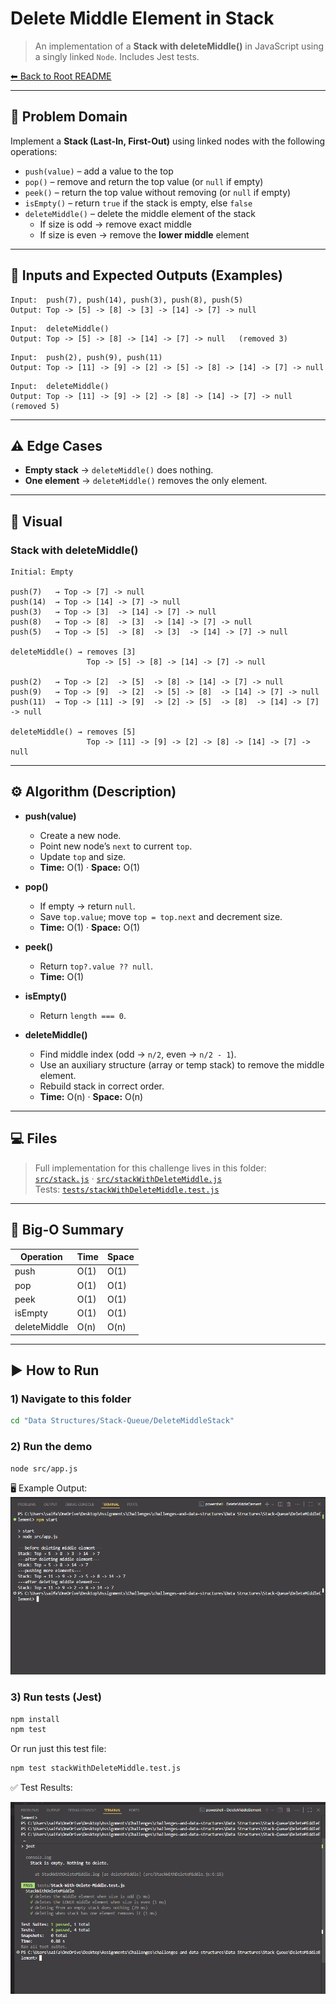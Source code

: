 # Delete Middle Element in Stack

> An implementation of a **Stack with deleteMiddle()** in JavaScript using a singly linked `Node`. Includes Jest tests.

[⬅ Back to Root README](../../../README.md)

---

## 🧩 Problem Domain

Implement a **Stack (Last-In, First-Out)** using linked nodes with the following operations:

- `push(value)` – add a value to the top
- `pop()` – remove and return the top value (or `null` if empty)
- `peek()` – return the top value without removing (or `null` if empty)
- `isEmpty()` – return `true` if the stack is empty, else `false`
- `deleteMiddle()` – delete the middle element of the stack
  - If size is odd → remove exact middle
  - If size is even → remove the **lower middle** element

---

## 🔢 Inputs and Expected Outputs (Examples)

```text
Input:  push(7), push(14), push(3), push(8), push(5)
Output: Top -> [5] -> [8] -> [3] -> [14] -> [7] -> null
```

```text
Input:  deleteMiddle()
Output: Top -> [5] -> [8] -> [14] -> [7] -> null   (removed 3)
```

```text
Input:  push(2), push(9), push(11)
Output: Top -> [11] -> [9] -> [2] -> [5] -> [8] -> [14] -> [7] -> null
```

```text
Input:  deleteMiddle()
Output: Top -> [11] -> [9] -> [2] -> [8] -> [14] -> [7] -> null   (removed 5)
```

---

## ⚠️ Edge Cases

- **Empty stack** → `deleteMiddle()` does nothing.
- **One element** → `deleteMiddle()` removes the only element.

---

## 👀 Visual

### Stack with deleteMiddle()

```text
Initial: Empty

push(7)   → Top -> [7] -> null
push(14)  → Top -> [14] -> [7] -> null
push(3)   → Top -> [3]  -> [14] -> [7] -> null
push(8)   → Top -> [8]  -> [3]  -> [14] -> [7] -> null
push(5)   → Top -> [5]  -> [8]  -> [3]  -> [14] -> [7] -> null

deleteMiddle() → removes [3]
                 Top -> [5] -> [8] -> [14] -> [7] -> null

push(2)   → Top -> [2]  -> [5]  -> [8] -> [14] -> [7] -> null
push(9)   → Top -> [9]  -> [2]  -> [5] -> [8]  -> [14] -> [7] -> null
push(11)  → Top -> [11] -> [9]  -> [2] -> [5]  -> [8]  -> [14] -> [7] -> null

deleteMiddle() → removes [5]
                 Top -> [11] -> [9] -> [2] -> [8] -> [14] -> [7] -> null
```

---

## ⚙️ Algorithm (Description)

- **push(value)**

  - Create a new node.
  - Point new node’s `next` to current `top`.
  - Update `top` and size.
  - **Time:** O(1) · **Space:** O(1)

- **pop()**

  - If empty → return `null`.
  - Save `top.value`; move `top = top.next` and decrement size.
  - **Time:** O(1) · **Space:** O(1)

- **peek()**

  - Return `top?.value ?? null`.
  - **Time:** O(1)

- **isEmpty()**

  - Return `length === 0`.

- **deleteMiddle()**
  - Find middle index (odd → `n/2`, even → `n/2 - 1`).
  - Use an auxiliary structure (array or temp stack) to remove the middle element.
  - Rebuild stack in correct order.
  - **Time:** O(n) · **Space:** O(n)

---

## 💻 Files

> Full implementation for this challenge lives in this folder:  
> [`src/stack.js`](../Stack-Queue-Implementation/src/Stack.js) · [`src/stackWithDeleteMiddle.js`](./src/stackWithDeleteMiddle.js)  
> Tests: [`tests/stackWithDeleteMiddle.test.js`](./tests/Stack-With-Delete-Middle.test.js)

---

## 🧮 Big‑O Summary

| Operation    | Time | Space |
| ------------ | ---- | ----- |
| push         | O(1) | O(1)  |
| pop          | O(1) | O(1)  |
| peek         | O(1) | O(1)  |
| isEmpty      | O(1) | O(1)  |
| deleteMiddle | O(n) | O(n)  |

---

## ▶️ How to Run

### 1) Navigate to this folder

```bash
cd "Data Structures/Stack-Queue/DeleteMiddleStack"
```

### 2) Run the demo

```bash
node src/app.js
```

🖥️ Example Output:
![Console Output](./docs/deleteMiddleElement-console.output.png)

### 3) Run tests (Jest)

```bash
npm install
npm test
```

Or run just this test file:

```bash
npm test stackWithDeleteMiddle.test.js
```

✅ Test Results:

![DeleteMiddleStack Test](./docs/deleteMiddleElemet-test.png)
